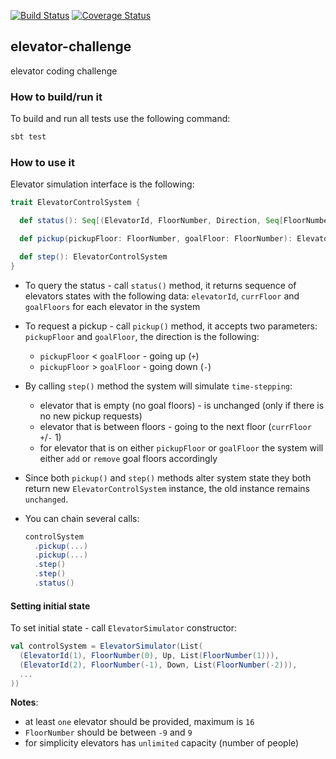 
[![Build Status](https://travis-ci.org/viktor-podzigun/elevator-challenge.svg?branch=master)](https://travis-ci.org/viktor-podzigun/elevator-challenge)
[![Coverage Status](https://coveralls.io/repos/github/viktor-podzigun/elevator-challenge/badge.svg?branch=master)](https://coveralls.io/github/viktor-podzigun/elevator-challenge?branch=master)

## elevator-challenge
elevator coding challenge

### How to build/run it

To build and run all tests use the following command:
```bash
sbt test
```

### How to use it

Elevator simulation interface is the following:

```scala
trait ElevatorControlSystem {

  def status(): Seq[(ElevatorId, FloorNumber, Direction, Seq[FloorNumber])]

  def pickup(pickupFloor: FloorNumber, goalFloor: FloorNumber): ElevatorControlSystem

  def step(): ElevatorControlSystem
}
```

* To query the status - call `status()` method, it returns sequence
of elevators states with the following data:
`elevatorId`, `currFloor` and `goalFloors` for each elevator
in the system

* To request a pickup - call `pickup()` method, it accepts
two parameters: `pickupFloor` and `goalFloor`, the direction
is the following:
  * `pickupFloor` < `goalFloor` - going up (`+`)
  * `pickupFloor` > `goalFloor` - going down (`-`)
  
* By calling `step()` method the system will simulate `time-stepping`:
  * elevator that is empty (no goal floors) - is unchanged
  (only if there is no new pickup requests)
  * elevator that is between floors - going to the next floor
  (`currFloor` `+`/`-` 1)
  * for elevator that is on either `pickupFloor` or `goalFloor`
  the system will either `add` or `remove` goal floors accordingly

* Since both `pickup()` and `step()` methods alter system state
  they both return new `ElevatorControlSystem` instance,
  the old instance remains `unchanged`.
  
* You can chain several calls:
  ```scala
  controlSystem
    .pickup(...)
    .pickup(...)
    .step()
    .step()
    .status()
  ```

#### Setting initial state

To set initial state - call `ElevatorSimulator` constructor:
```scala
val controlSystem = ElevatorSimulator(List(
  (ElevatorId(1), FloorNumber(0), Up, List(FloorNumber(1))),
  (ElevatorId(2), FloorNumber(-1), Down, List(FloorNumber(-2))),
  ...
))
```
**Notes**:
* at least `one` elevator should be provided, maximum is `16`
* `FloorNumber` should be between `-9` and `9`
* for simplicity elevators has `unlimited` capacity
  (number of people)
